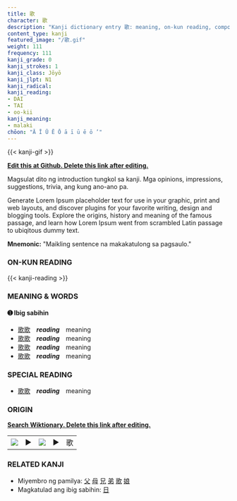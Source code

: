 ```yaml
---
title: 歌
character: 歌
description: "Kanji dictionary entry 歌: meaning, on-kun reading, compounds, origin, related kanji"
content_type: kanji
featured_image: "/歌.gif"
weight: 111
frequency: 111
kanji_grade: 0
kanji_strokes: 1
kanji_class: Jōyō
kanji_jlpt: N1
kanji_radical: 
kanji_reading: 
- DAI
- TAI
- oo-kii
kanji_meaning:
- malaki
chōon: "Ā Ī Ū Ē Ō ā ī ū ē ō ’"
---
```

[//]: # (Don't edit the line below. Kanji animated GIF code is automatically generated.)
{{< kanji-gif >}}

[//]: # (Edit below this line.)

**[Edit this at Github. Delete this link after editing.](https://github.com/tim0g/tim/tree/main/content/kanji/歌/index.md)**

Magsulat dito ng introduction tungkol sa kanji. Mga opinions, impressions, suggestions, trivia, ang kung ano-ano pa.

Generate Lorem Ipsum placeholder text for use in your graphic, print and web layouts, and discover plugins for your favorite writing, design and blogging tools. Explore the origins, history and meaning of the famous passage, and learn how Lorem Ipsum went from scrambled Latin passage to ubiqitous dummy text.
 
**Mnemonic:** "Maikling sentence na makakatulong sa pagsaulo."

### ON-KUN READING

[//]: # (Don't edit the line below. ON-KUN READING code is automatically generated.)
{{< kanji-reading >}}

### MEANING & WORDS

#### ➊ **Ibig sabihin**
  - [歌](../歌)[歌](../歌)　***reading***　meaning
  - [歌](../歌)[歌](../歌)　***reading***　meaning
  - [歌](../歌)[歌](../歌)　***reading***　meaning
  - [歌](../歌)[歌](../歌)　***reading***　meaning

### SPECIAL READING
  - [歌](../歌)[歌](../歌)　***reading***　meaning

### ORIGIN

**[Search Wiktionary. Delete this link after editing.](https://wiktionary.org/wiki/歌)**
<table class="kanji-table"><tr><td>
<img src="60px-歌-bronze.svg.png">
</td><td>▶</td><td>
<img src="60px-歌-oracle.svg.png">
</td><td>▶</td>
<td class="kanji-origin">歌</td>
</tr></table>

### RELATED KANJI
- Miyembro ng pamilya: [父](../父) [母](../母) [兄](../兄) [弟](../弟) [歌](../歌) [娘](../娘)
- Magkatulad ang ibig sabihin: [日](../日)
